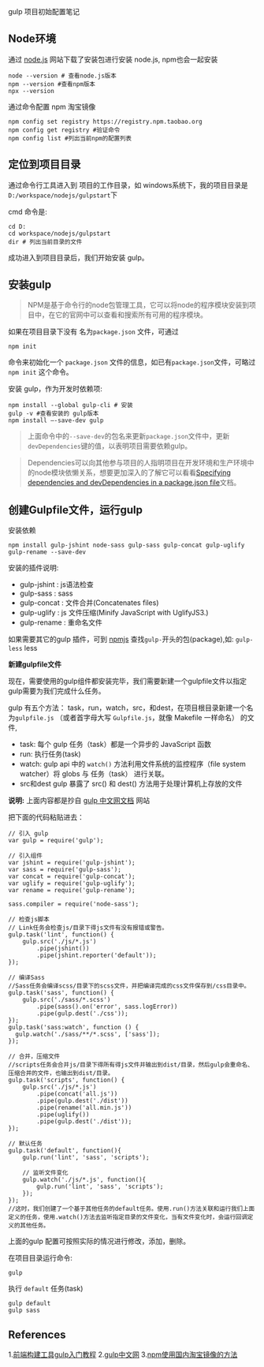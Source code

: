 gulp 项目初始配置笔记


## Node环境

通过 [node.js](https://nodejs.org/en/) 网站下载了安装包进行安装 node.js, npm也会一起安装

```
node --version # 查看node.js版本
npm --version #查看npm版本
npx --version 
```

通过命令配置 npm 淘宝镜像

```
npm config set registry https://registry.npm.taobao.org
npm config get registry #验证命令
npm config list #列出当前npm的配置列表
```

## 定位到项目目录

通过命令行工具进入到 项目的工作目录，如 windows系统下，我的项目目录是`D:/workspace/nodejs/gulpstart`下

cmd 命令是:

```
cd D:
cd workspace/nodejs/gulpstart
dir # 列出当前目录的文件
```

成功进入到项目目录后，我们开始安装 gulp。

## 安装gulp

> NPM是基于命令行的node包管理工具，它可以将node的程序模块安装到项目中，在它的官网中可以查看和搜索所有可用的程序模块。

如果在项目目录下没有 名为`package.json` 文件，可通过

```
npm init
```
命令来初始化一个 `package.json` 文件的信息，如已有`package.json`文件，可略过`npm init` 这个命令。

安装 gulp，作为开发时依赖项:

```
npm install --global gulp-cli # 安装
gulp -v #查看安装的 gulp版本
npm install —-save-dev gulp
```

> 上面命令中的`--save-dev`的包名来更新`package.json`文件中，更新`devDependencies`键的值，以表明项目需要依赖gulp。

> Dependencies可以向其他参与项目的人指明项目在开发环境和生产环境中的node模块依懒关系，想要更加深入的了解它可以看看[Specifying dependencies and devDependencies in a package.json file](https://docs.npmjs.com/specifying-dependencies-and-devdependencies-in-a-package-json-file)文档。

## 创建Gulpfile文件，运行gulp

安装依赖

```
npm install gulp-jshint node-sass gulp-sass gulp-concat gulp-uglify gulp-rename --save-dev 
```

安装的插件说明:

* gulp-jshint : js语法检查
* gulp-sass :  sass
* gulp-concat :  文件合并(Concatenates files)
* gulp-uglify : js 文件压缩(Minify JavaScript with UglifyJS3.)
* gulp-rename : 重命名文件

如果需要其它的gulp 插件，可到 [npmjs](https://www.npmjs.com/) 查找`gulp-`开头的包(package),如:  `gulp-less` less 


**新建gulpfile文件**

现在，需要使用的gulp组件都安装完毕，我们需要新建一个gulpfile文件以指定gulp需要为我们完成什么任务。

gulp 有五个方法： task，run，watch，src，和dest，在项目根目录新建一个名为`gulpfile.js` （或者首字母大写 `Gulpfile.js`，就像 Makefile 一样命名） 的文件,

* task: 每个 gulp 任务（task）都是一个异步的 JavaScript 函数
* run:  执行任务(task)
* watch:  gulp api 中的 `watch()` 方法利用文件系统的监控程序（file system watcher）将 globs 与 任务（task） 进行关联。
* src和dest gulp 暴露了 src() 和 dest() 方法用于处理计算机上存放的文件

**说明:** 上面内容都是抄自 [gulp 中文网文档](https://www.gulpjs.com.cn/docs/getting-started/quick-start/) 网站

把下面的代码粘贴进去：

```
// 引入 gulp
var gulp = require('gulp'); 

// 引入组件
var jshint = require('gulp-jshint');
var sass = require('gulp-sass');
var concat = require('gulp-concat');
var uglify = require('gulp-uglify');
var rename = require('gulp-rename');

sass.compiler = require('node-sass');

// 检查js脚本
// Link任务会检查js/目录下得js文件有没有报错或警告。
gulp.task('lint', function() {
    gulp.src('./js/*.js')
        .pipe(jshint())
        .pipe(jshint.reporter('default'));
});

// 编译Sass
//Sass任务会编译scss/目录下的scss文件，并把编译完成的css文件保存到/css目录中。
gulp.task('sass', function() {
    gulp.src('./sass/*.scss')
        .pipe(sass().on('error', sass.logError))
        .pipe(gulp.dest('./css'));
});
gulp.task('sass:watch', function () {
  gulp.watch('./sass/**/*.scss', ['sass']);
});

// 合并，压缩文件
//scripts任务会合并js/目录下得所有得js文件并输出到dist/目录，然后gulp会重命名、压缩合并的文件，也输出到dist/目录。
gulp.task('scripts', function() {
    gulp.src('./js/*.js')
        .pipe(concat('all.js'))
        .pipe(gulp.dest('./dist'))
        .pipe(rename('all.min.js'))
        .pipe(uglify())
        .pipe(gulp.dest('./dist'));
});

// 默认任务
gulp.task('default', function(){
    gulp.run('lint', 'sass', 'scripts');

    // 监听文件变化
    gulp.watch('./js/*.js', function(){
        gulp.run('lint', 'sass', 'scripts');
    });
});
//这时，我们创建了一个基于其他任务的default任务。使用.run()方法关联和运行我们上面定义的任务，使用.watch()方法去监听指定目录的文件变化，当有文件变化时，会运行回调定义的其他任务。
```



上面的gulp 配置可按照实际的情况进行修改，添加，删除。



在项目目录运行命令:

```
gulp
```

执行 `default` 任务(task)

```
gulp default
gulp sass
```



## References

1.[前端构建工具gulp入门教程](https://segmentfault.com/a/1190000000372547)
2.[gulp中文网](https://www.gulpjs.com.cn/)
3.[npm使用国内淘宝镜像的方法](https://www.cnblogs.com/bonelee/p/9995550.html)

